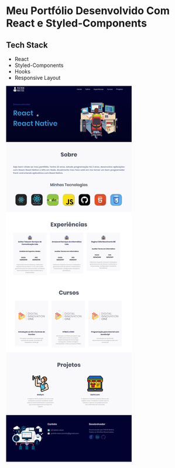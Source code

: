 # Meu Portfólio Desenvolvido Com React e Styled-Components

## Tech Stack

- React
- Styled-Components
- Hooks
- Responsive Layout

![screenshot](/screenshot/app.png)
